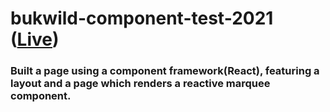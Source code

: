 # bukwild-component-test-2021 (<a href="https://rf1999-bukwild-test.netlify.app/">Live</a>)
### Built a page using a component framework(React), featuring a layout and a page which renders a reactive marquee component.

